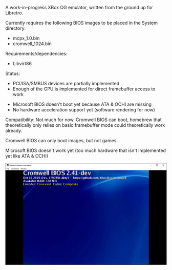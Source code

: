 A work-in-progress XBox OG emulator, written from the ground up for Libretro.

Currently requires the following BIOS images to be placed in the System directory:
* mcpx_1.0.bin
* cromwell_1024.bin

Requirements/dependencies:
* Libvirt86

Status:
+ PCI/ISA/SMBUS devices are partially implemented
+ Enough of the GPU is implemented for direct framebuffer access to work 
- Microsoft BIOS doesn't boot yet because ATA & OCHI are missing
- No hardware acceleration support yet (software rendering for now)

Compatibility:
Not much for now. Cromwell BIOS can boot, homebrew that theoretically only relies on basic framebuffer mode could theoretically work already.

Cromwell BIOS can only boot images, but not games.

Microsoft BIOS doesn't work yet (too much hardware that isn't implemented yet like ATA & OCHI)

![Cromwell](docs/cromwell.png)
